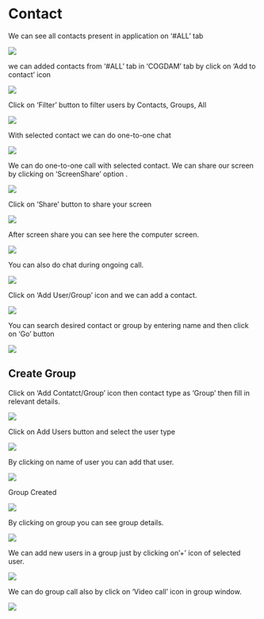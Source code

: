 # Contact

We can see all contacts present in application on ‘\#ALL’ tab

![](../.gitbook/assets/contacts.png)

we can added contacts from ‘\#ALL’ tab in ‘COGDAM’ tab by click on ‘Add to contact’ icon

![](../.gitbook/assets/image%20%28139%29.png)

Click on ‘Filter’ button to filter users by Contacts, Groups, All

![](../.gitbook/assets/image%20%28165%29.png)

With selected contact we can do one-to-one chat

![](../.gitbook/assets/image%20%2826%29.png)

We can do one-to-one call with selected contact. We can share our screen by clicking on ‘ScreenShare’ option .

![](../.gitbook/assets/image%20%2811%29.png)

Click on ‘Share’ button to share your screen

![](../.gitbook/assets/image%20%2896%29.png)

After screen share you can see here the computer screen.

![](../.gitbook/assets/image%20%2897%29.png)

You can also do chat during ongoing call.

![](../.gitbook/assets/image%20%28187%29.png)

Click on ‘Add User/Group’ icon and we can add a contact.

![](../.gitbook/assets/image%20%288%29.png)

You can search desired contact or group by entering name and then click on ‘Go’ button

![](../.gitbook/assets/image%20%28162%29.png)

##  **Create Group**

Click on ‘Add Contatct/Group’ icon then contact type as ‘Group’ then fill in relevant details.

![](../.gitbook/assets/image%20%28186%29.png)

Click on Add Users button and select the user type

![](../.gitbook/assets/image%20%2847%29.png)

By clicking on name of user you can add that user.

![](../.gitbook/assets/image%20%28144%29.png)

Group Created

![](../.gitbook/assets/image.png)

By clicking on group you can see group details.

![](../.gitbook/assets/image%20%28202%29.png)

We can add new users in a group just by clicking on’+’ icon of selected user.

![](../.gitbook/assets/image%20%28120%29.png)

We can do group call also by click on ‘Video call’ icon in group window.

![](../.gitbook/assets/image%20%2810%29.png)





